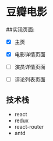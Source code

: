 # 豆瓣电影

##实现页面:
- [x] 主页
- [x] 电影详情页面
- [ ] 演员详情页面
- [ ] 评论列表页面


## 技术栈
* react
* redux
* react-router
* antd

